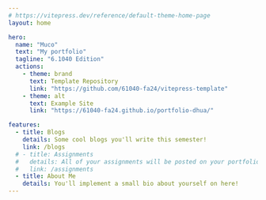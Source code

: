 ```yaml
---
# https://vitepress.dev/reference/default-theme-home-page
layout: home

hero:
  name: "Muco"
  text: "My portfolio"
  tagline: "6.1040 Edition"
  actions:
    - theme: brand
      text: Template Repository
      link: "https://github.com/61040-fa24/vitepress-template"
    - theme: alt
      text: Example Site
      link: "https://61040-fa24.github.io/portfolio-dhua/"

features:
  - title: Blogs
    details: Some cool blogs you'll write this semester!
    link: /blogs
  # - title: Assignments
  #   details: All of your assignments will be posted on your portfolio.
  #   link: /assignments
  - title: About Me
    details: You'll implement a small bio about yourself on here!
---
```

